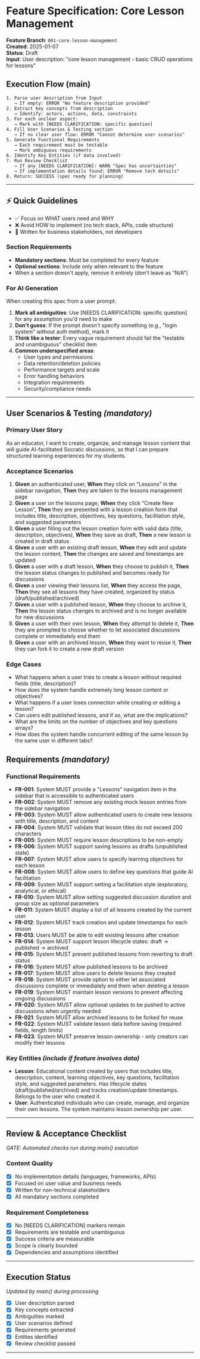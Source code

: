 # Feature Specification: Core Lesson Management

**Feature Branch**: `001-core-lesson-management`  
**Created**: 2025-01-07  
**Status**: Draft  
**Input**: User description: "core lesson management - basic CRUD operations for lessons"

## Execution Flow (main)
```
1. Parse user description from Input
   → If empty: ERROR "No feature description provided"
2. Extract key concepts from description
   → Identify: actors, actions, data, constraints
3. For each unclear aspect:
   → Mark with [NEEDS CLARIFICATION: specific question]
4. Fill User Scenarios & Testing section
   → If no clear user flow: ERROR "Cannot determine user scenarios"
5. Generate Functional Requirements
   → Each requirement must be testable
   → Mark ambiguous requirements
6. Identify Key Entities (if data involved)
7. Run Review Checklist
   → If any [NEEDS CLARIFICATION]: WARN "Spec has uncertainties"
   → If implementation details found: ERROR "Remove tech details"
8. Return: SUCCESS (spec ready for planning)
```

---

## ⚡ Quick Guidelines
- ✅ Focus on WHAT users need and WHY
- ❌ Avoid HOW to implement (no tech stack, APIs, code structure)
- 👥 Written for business stakeholders, not developers

### Section Requirements
- **Mandatory sections**: Must be completed for every feature
- **Optional sections**: Include only when relevant to the feature
- When a section doesn't apply, remove it entirely (don't leave as "N/A")

### For AI Generation
When creating this spec from a user prompt:
1. **Mark all ambiguities**: Use [NEEDS CLARIFICATION: specific question] for any assumption you'd need to make
2. **Don't guess**: If the prompt doesn't specify something (e.g., "login system" without auth method), mark it
3. **Think like a tester**: Every vague requirement should fail the "testable and unambiguous" checklist item
4. **Common underspecified areas**:
   - User types and permissions
   - Data retention/deletion policies  
   - Performance targets and scale
   - Error handling behaviors
   - Integration requirements
   - Security/compliance needs

---

## User Scenarios & Testing *(mandatory)*

### Primary User Story
As an educator, I want to create, organize, and manage lesson content that will guide AI-facilitated Socratic discussions, so that I can prepare structured learning experiences for my students.

### Acceptance Scenarios
1. **Given** an authenticated user, **When** they click on "Lessons" in the sidebar navigation, **Then** they are taken to the lessons management page
2. **Given** a user on the lessons page, **When** they click "Create New Lesson", **Then** they are presented with a lesson creation form that includes title, description, objectives, key questions, facilitation style, and suggested parameters
3. **Given** a user filling out the lesson creation form with valid data (title, description, objectives), **When** they save as draft, **Then** a new lesson is created in draft status
4. **Given** a user with an existing draft lesson, **When** they edit and update the lesson content, **Then** the changes are saved and timestamps are updated
5. **Given** a user with a draft lesson, **When** they choose to publish it, **Then** the lesson status changes to published and becomes ready for discussions
6. **Given** a user viewing their lessons list, **When** they access the page, **Then** they see all lessons they have created, organized by status (draft/published/archived)
7. **Given** a user with a published lesson, **When** they choose to archive it, **Then** the lesson status changes to archived and is no longer available for new discussions
8. **Given** a user with their own lesson, **When** they attempt to delete it, **Then** they are prompted to choose whether to let associated discussions complete or immediately end them
9. **Given** a user with an archived lesson, **When** they want to reuse it, **Then** they can fork it to create a new draft version

### Edge Cases
- What happens when a user tries to create a lesson without required fields (title, description)?
- How does the system handle extremely long lesson content or objectives?
- What happens if a user loses connection while creating or editing a lesson?
- Can users edit published lessons, and if so, what are the implications?
- What are the limits on the number of objectives and key questions arrays?
- How does the system handle concurrent editing of the same lesson by the same user in different tabs?

## Requirements *(mandatory)*

### Functional Requirements
- **FR-001**: System MUST provide a "Lessons" navigation item in the sidebar that is accessible to authenticated users
- **FR-002**: System MUST remove any existing mock lesson entries from the sidebar navigation
- **FR-003**: System MUST allow authenticated users to create new lessons with title, description, and content
- **FR-004**: System MUST validate that lesson titles do not exceed 200 characters
- **FR-005**: System MUST require lesson descriptions to be non-empty
- **FR-006**: System MUST support saving lessons as drafts (unpublished state)
- **FR-007**: System MUST allow users to specify learning objectives for each lesson
- **FR-008**: System MUST allow users to define key questions that guide AI facilitation
- **FR-009**: System MUST support setting a facilitation style (exploratory, analytical, or ethical)
- **FR-010**: System MUST allow setting suggested discussion duration and group size as optional parameters
- **FR-011**: System MUST display a list of all lessons created by the current user
- **FR-012**: System MUST track creation and update timestamps for each lesson
- **FR-013**: Users MUST be able to edit existing lessons after creation
- **FR-014**: System MUST support lesson lifecycle states: draft → published → archived
- **FR-015**: System MUST prevent published lessons from reverting to draft status
- **FR-016**: System MUST allow published lessons to be archived
- **FR-017**: System MUST allow users to delete lessons they created
- **FR-018**: System MUST provide option to either let associated discussions complete or immediately end them when deleting a lesson
- **FR-019**: System MUST maintain lesson versions to prevent affecting ongoing discussions
- **FR-020**: System MUST allow optional updates to be pushed to active discussions when urgently needed
- **FR-021**: System MUST allow archived lessons to be forked for reuse
- **FR-022**: System MUST validate lesson data before saving (required fields, length limits)
- **FR-023**: System MUST preserve lesson ownership - only creators can modify their lessons

### Key Entities *(include if feature involves data)*
- **Lesson**: Educational content created by users that includes title, description, content, learning objectives, key questions, facilitation style, and suggested parameters. Has lifecycle states (draft/published/archived) and tracks creation/update timestamps. Belongs to the user who created it.
- **User**: Authenticated individuals who can create, manage, and organize their own lessons. The system maintains lesson ownership per user.

---

## Review & Acceptance Checklist
*GATE: Automated checks run during main() execution*

### Content Quality
- [x] No implementation details (languages, frameworks, APIs)
- [x] Focused on user value and business needs
- [x] Written for non-technical stakeholders
- [x] All mandatory sections completed

### Requirement Completeness
- [x] No [NEEDS CLARIFICATION] markers remain
- [x] Requirements are testable and unambiguous  
- [x] Success criteria are measurable
- [x] Scope is clearly bounded
- [x] Dependencies and assumptions identified

---

## Execution Status
*Updated by main() during processing*

- [x] User description parsed
- [x] Key concepts extracted
- [x] Ambiguities marked
- [x] User scenarios defined
- [x] Requirements generated
- [x] Entities identified
- [x] Review checklist passed

---